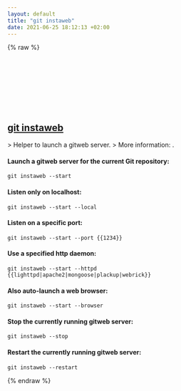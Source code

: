 ```yaml
---
layout: default
title: "git instaweb"
date: 2021-06-25 18:12:13 +02:00
---
```

{% raw %}
<h2 id="git-instaweb">
  <a href="/en/common/git-instaweb.html">git instaweb</a> <a href="#git-instaweb"><svg class="icon">
    <use href="/assets/images/unicode_sprite.svg#link" />
  </svg></a>
</h2>
> Helper to launch a gitweb server.
> More information: <https://git-scm.com/docs/git-instaweb>.

#### Launch a gitweb server for the current Git repository:
```shell
git instaweb --start
```
#### Listen only on localhost:
```shell
git instaweb --start --local
```
#### Listen on a specific port:
```shell
git instaweb --start --port {{1234}}
```
#### Use a specified http daemon:
```shell
git instaweb --start --httpd {{lighttpd|apache2|mongoose|plackup|webrick}}
```
#### Also auto-launch a web browser:
```shell
git instaweb --start --browser
```
#### Stop the currently running gitweb server:
```shell
git instaweb --stop
```
#### Restart the currently running gitweb server:
```shell
git instaweb --restart
```
{% endraw %}